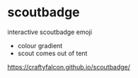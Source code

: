 # scoutbadge
interactive scoutbadge emoji

* colour gradient
* scout comes out of tent

https://craftyfalcon.github.io/scoutbadge/
